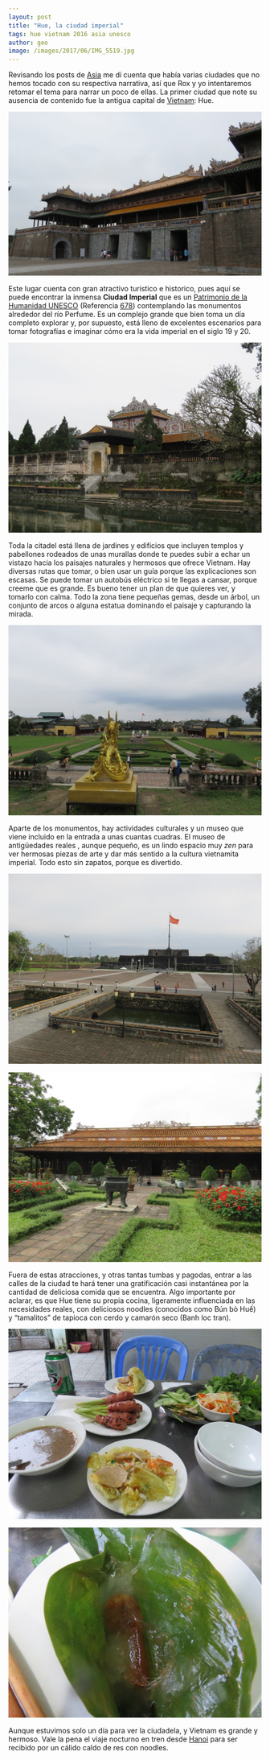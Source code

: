 ```yaml
---
layout: post
title: "Hue, la ciudad imperial"
tags: hue vietnam 2016 asia unesco
author: geo
image: /images/2017/06/IMG_5519.jpg
---
```

 
Revisando los posts de [Asia](/tag/asia) me dí cuenta que había varias ciudades que no hemos tocado con su respectiva narrativa, así que Rox y yo intentaremos retomar el tema para narrar un poco de ellas. La primer ciudad que note su ausencia de contenido fue la antigua capital de [Vietnam](/tag/vietnam): Hue.
 
![Entrada a la Ciudad Imperial](/images/2017/06/IMG_5386.jpg)
 
Este lugar cuenta con gran atractivo turistico e historico, pues aquí se puede encontrar la inmensa **Ciudad Imperial** que es un [Patrimonio de la Humanidad UNESCO](/tag/unesco/) (Referencia [678](http://whc.unesco.org/en/list/678)) contemplando las monumentos alrededor del río Perfume. Es un complejo grande que bien toma un día completo explorar y, por supuesto, está lleno de excelentes escenarios para tomar fotografías e imaginar cómo era la vida imperial en el siglo 19 y 20.
 
![Armonía entre edificaciones y naturaleza](/images/2017/06/IMG_5441.jpg)
 
Toda la citadel está llena de jardines y edificios que incluyen templos y pabellones rodeados de unas murallas donde te puedes subir a echar un vistazo hacia los paisajes naturales y hermosos que ofrece Vietnam. Hay diversas rutas que tomar, o bien usar un guía porque las explicaciones son escasas. Se puede tomar un autobús eléctrico si te llegas a cansar, porque creeme que es grande. Es bueno tener un plan de que quieres ver, y tomarlo con calma. Todo la zona tiene pequeñas gemas, desde un árbol, un conjunto de arcos o alguna estatua dominando el paisaje y capturando la mirada.
 
![Detrás del dragón](/images/2017/06/IMG_5454.jpg)
 
Aparte de los monumentos, hay actividades culturales y un museo que viene incluido en la entrada a unas cuantas cuadras. El museo de antigüedades reales , aunque pequeño, es un lindo espacio muy *zen* para ver hermosas piezas de arte y dar más sentido a la cultura vietnamita imperial. Todo esto sin zapatos, porque es divertido.
 
![Viet Nam!](/images/2017/06/IMG_5546.jpg)
 
![Entrada dle Museo](/images/2017/06/IMG_5573.jpg)
 
 
Fuera de estas atracciones, y otras tantas tumbas y pagodas, entrar a las calles de la ciudad te hará tener una gratificación casi instantánea por la cantidad de deliciosa comida que se encuentra. Algo importante por aclarar, es que Hue tiene su propia cocina, ligeramente influenciada en las necesidades reales, con deliciosos noodles (conocidos como Bún bò Huế) y “tamalitos” de tapioca con cerdo y camarón seco (Banh loc tran).

![Selección de antojitos de Hue](/images/2017/06/IMG_5587.jpg)
 
![Tamal de tapioca](/images/2017/06/IMG_5591.jpg)
 
Aunque estuvimos solo un día para ver la ciudadela, y Vietnam es grande y hermoso. Vale la pena el viaje nocturno en tren desde [Hanoi](/tren-nocturno-en-vietnam/) para ser recibido por un cálido caldo de res con noodles.
